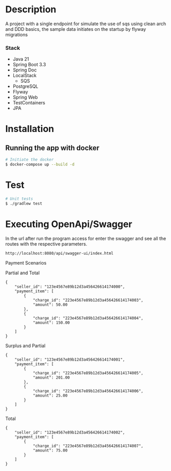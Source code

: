 # Description
A project with a single endpoint for simulate the use of sqs using clean arch and DDD basics,
the sample data initiates on the startup by flyway migrations

### Stack
- Java 21
- Spring Boot 3.3
- Spring Doc
- LocalStack
  - SQS
- PostgreSQL
- Flyway
- Spring Web
- TestContainers
- JPA

# Installation
## Running the app with docker
```bash
# Initiate the docker
$ docker-compose up --build -d
```
# Test

```bash
# Unit tests
$ ./gradlew test
```
# Executing OpenApi/Swagger
In the url after run the program access for enter the swagger and see all the routes with the respective parameters.
 ```bash
 http://localhost:8080/api/swagger-ui/index.html
```

Payment Scenarios

Partial and Total
```
{
    "seller_id": "123e4567e89b12d3a456426614174000",
    "payment_item": [
        {
            "charge_id": "223e4567e89b12d3a456426614174003",
            "amount": 50.00
        },
        {
            "charge_id": "223e4567e89b12d3a456426614174004",
            "amount": 150.00
        }
    ]
}
```

Surplus and Partial
```
{
    "seller_id": "123e4567e89b12d3a456426614174001",
    "payment_item": [
        {
            "charge_id": "223e4567e89b12d3a456426614174005",
            "amount": 201.00
        },
        {
            "charge_id": "223e4567e89b12d3a456426614174006",
            "amount": 25.00
        }
    ]
}
```

Total
```
{
    "seller_id": "123e4567e89b12d3a456426614174002",
    "payment_item": [
        {
            "charge_id": "223e4567e89b12d3a456426614174007",
            "amount": 75.00
        }
    ]
}
```

